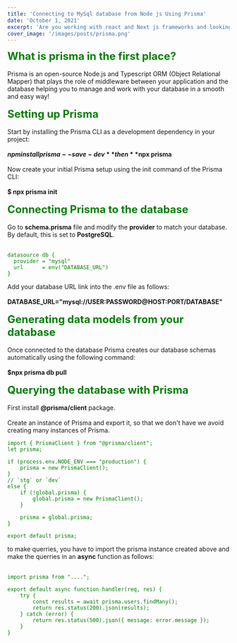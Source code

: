 ```yaml
---
title: 'Connecting to MySql database from Node js Using Prisma'
date: 'October 1, 2021'
excerpt: 'Are you working with react and Next js frameworks and looking for an easier way to connect to your mysql database? Prisma is probably your solution!'
cover_image: '/images/posts/prisma.png'
---
```


<font size="5" color="green"> **What is prisma in the first place?**</font> 
\
\
Prisma is an open-source Node.js and Typescript ORM (Object Relational Mapper) that plays the role of middleware between your application and the database helping you to manage and work with your database in a smooth and easy way!
\
\
<font size="5" color="green"> **Setting up Prisma**</font> 
\
\
Start by installing the Prisma CLI as a development dependency in your project:
\
\
**$npm install prisma --save-dev** then **$npx prisma**
\
\
Now create your initial Prisma setup using the init command of the Prisma CLI:
\
\
**$ npx prisma init**
\
\
<font size="5" color="green"> **Connecting Prisma to the database**</font> 
\
\
Go to **schema.prisma** file and modify the **provider** to match your database. By default, this is set to **PostgreSQL**.
\
\
<font color="green">
```
datasource db {
  provider = "mysql"
  url      = env("DATABASE_URL")
}
```
</font>

Add your database URL link into the .env file as follows:
\
\
**DATABASE_URL="mysql://USER:PASSWORD@HOST:PORT/DATABASE"**
\
\
<font size="5" color="green"> **Generating data models from your database**</font> 
\
\
Once connected to the database Prisma creates our database schemas automatically using the following command:
\
\
**$npx prisma db pull**
\
\
<font size="5" color="green"> **Querying the database with Prisma**</font>
\
\
First install **@prisma/client** package.
\
\
Create an instance of Prisma and export it, so that we don't have we avoid creating many instances of Prisma.


<font  color="green"> 

```
import { PrismaClient } from "@prisma/client";
let prisma;

if (process.env.NODE_ENV === "production") {
    prisma = new PrismaClient();
}
// `stg` or `dev`
else {
    if (!global.prisma) {
        global.prisma = new PrismaClient();
    }

    prisma = global.prisma;
}

export default prisma;
```
</font> 

to make querries, you have to import the prisma instance created above and make the querries in an **async** function as follows:
\
\
<font  color="green"> 
```
import prisma from "....";

export default async function handler(req, res) {
    try {
        const results = await prisma.users.findMany();
        return res.status(200).json(results);
    } catch (error) {
        return res.status(500).json({ message: error.message });
    }
}

``` 
</font> 
